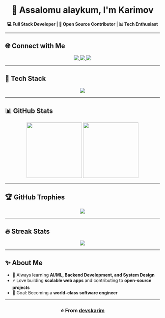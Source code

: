 <!-- GitHub README by ChatGPT -->

<h1 align="center">👋 Assalomu alaykum, I'm Karimov</h1>

<p align="center">
  <b>💻 Full Stack Developer | 🚀 Open Source Contributor | 📊 Tech Enthusiast</b>
</p>

---

## 🌐 Connect with Me
<p align="center">
  <a href="https://github.com/devskarim">
    <img src="https://img.shields.io/badge/GitHub-100000?style=for-the-badge&logo=github&logoColor=white"/>
  </a>
  <a href="https://t.me/krmv772">
    <img src="https://img.shields.io/badge/Telegram-2CA5E0?style=for-the-badge&logo=telegram&logoColor=white"/>
  </a>
  <a href="mailto:devizzatillo@gmail.com">
    <img src="https://img.shields.io/badge/Email-D14836?style=for-the-badge&logo=gmail&logoColor=white"/>
  </a>
</p>

---

## 🚀 Tech Stack
<p align="center">
  <img src="https://skillicons.dev/icons?i=python,django,flask,fastapi,html,css,js,react,nodejs,express,mysql,postgresql,mongodb,git,github,linux,docker&perline=8" />
</p>

---

## 📊 GitHub Stats
<p align="center">
  <img src="https://github-readme-stats.vercel.app/api?username=devskarim&show_icons=true&theme=radical" height="180"/>
  <img src="https://github-readme-stats.vercel.app/api/top-langs/?username=devskarim&layout=compact&theme=radical" height="180"/>
</p>

---

## 🏆 GitHub Trophies
<p align="center">
  <img src="https://github-profile-trophy.vercel.app/?username=devskarim&theme=radical&no-frame=false&no-bg=false&margin-w=4"/>
</p>

---

## 🔥 Streak Stats
<p align="center">
  <img src="https://streak-stats.demolab.com?user=devskarim&theme=radical&hide_border=false" />
</p>

---

## ✨ About Me
- 🌱 Always learning **AI/ML, Backend Development, and System Design**  
- ⚡ Love building **scalable web apps** and contributing to **open-source projects**  
- 🎯 Goal: Becoming a **world-class software engineer**  

---

<h3 align="center">⭐️ From <a href="https://github.com/devskarim">devskarim</a></h3>
